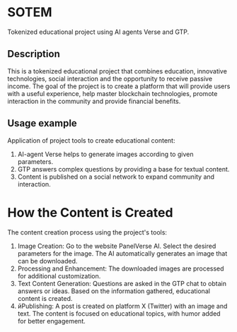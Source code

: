 # SOTEM
Tokenized educational project using AI agents Verse and GTP.
## Description
This is a tokenized educational project that combines education, innovative technologies, social interaction and the opportunity to receive passive income. The goal of the project is to create a platform that will provide users with a useful experience, help master blockchain technologies, promote interaction in the community and provide financial benefits.

## Usage example
Application of project tools to create educational content:
1. AI-agent Verse helps to generate images according to given parameters.
2. GTP answers complex questions by providing a base for textual content.
3. Content is published on a social network to expand community and interaction.

# How the Content is Created
The content creation process using the project's tools:
1. Image Creation:
Go to the website PanelVerse AI.
Select the desired parameters for the image.
The AI automatically generates an image that can be downloaded.
2. Processing and Enhancement:
The downloaded images are processed for additional customization.
3. Text Content Generation:
Questions are asked in the GTP chat to obtain answers or ideas.
Based on the information gathered, educational content is created.
4. йPublishing:
A post is created on platform X (Twitter) with an image and text.
The content is focused on educational topics, with humor added for better engagement.
